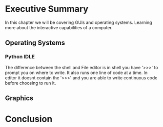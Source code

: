 # **Executive Summary**
In this chapter we will be covering GUIs and operating systems. 
Learning more about the interactive capabilities of a computer.

## **Operating Systems**
### **Python IDLE**
The difference between the shell and File editor is in shell you have '>>>' to prompt you on where to write. It also
runs one line of code at a time. 
In editor it doesnt contain the '>>>' and you are able to write continuous code before choosing to run it.

## **Graphics**


# **Conclusion**

